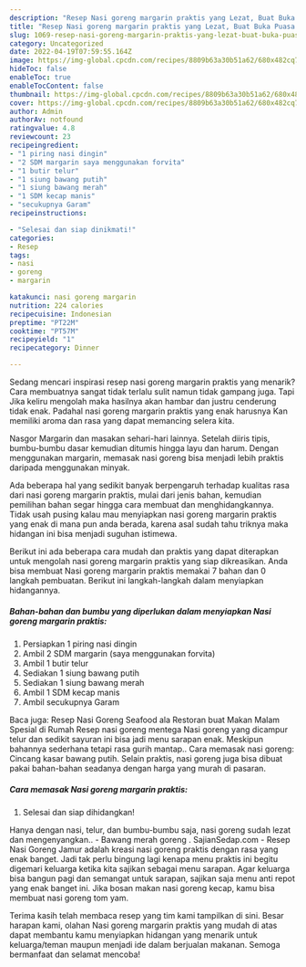 ```yaml
---
description: "Resep Nasi goreng margarin praktis yang Lezat, Buat Buka Puasa Bikin Ngiler"
title: "Resep Nasi goreng margarin praktis yang Lezat, Buat Buka Puasa Bikin Ngiler"
slug: 1069-resep-nasi-goreng-margarin-praktis-yang-lezat-buat-buka-puasa-bikin-ngiler
category: Uncategorized
date: 2022-04-19T07:59:55.164Z
image: https://img-global.cpcdn.com/recipes/8809b63a30b51a62/680x482cq70/nasi-goreng-margarin-praktis-foto-resep-utama.jpg
hideToc: false
enableToc: true
enableTocContent: false
thumbnail: https://img-global.cpcdn.com/recipes/8809b63a30b51a62/680x482cq70/nasi-goreng-margarin-praktis-foto-resep-utama.jpg
cover: https://img-global.cpcdn.com/recipes/8809b63a30b51a62/680x482cq70/nasi-goreng-margarin-praktis-foto-resep-utama.jpg
author: Admin
authorAv: notfound
ratingvalue: 4.8
reviewcount: 23
recipeingredient:
- "1 piring nasi dingin"
- "2 SDM margarin saya menggunakan forvita"
- "1 butir telur"
- "1 siung bawang putih"
- "1 siung bawang merah"
- "1 SDM kecap manis"
- "secukupnya Garam"
recipeinstructions:

- "Selesai dan siap dinikmati!"
categories:
- Resep
tags:
- nasi
- goreng
- margarin

katakunci: nasi goreng margarin 
nutrition: 224 calories
recipecuisine: Indonesian
preptime: "PT22M"
cooktime: "PT57M"
recipeyield: "1"
recipecategory: Dinner

---
```



Sedang mencari inspirasi resep nasi goreng margarin praktis yang menarik? Cara membuatnya sangat tidak terlalu sulit namun tidak gampang juga. Tapi Jika keliru mengolah maka hasilnya akan hambar dan justru cenderung tidak enak. Padahal nasi goreng margarin praktis yang enak harusnya Kan memiliki aroma dan rasa yang dapat memancing selera kita.


Nasgor Margarin dan masakan sehari-hari lainnya. Setelah diiris tipis, bumbu-bumbu dasar kemudian ditumis hingga layu dan harum. Dengan menggunakan margarin, memasak nasi goreng bisa menjadi lebih praktis daripada menggunakan minyak.

Ada beberapa hal yang sedikit banyak berpengaruh terhadap kualitas rasa dari nasi goreng margarin praktis, mulai dari jenis bahan, kemudian pemilihan bahan segar hingga cara membuat dan menghidangkannya. Tidak usah pusing kalau mau menyiapkan nasi goreng margarin praktis yang enak di mana pun anda berada, karena asal sudah tahu triknya maka hidangan ini bisa menjadi suguhan istimewa.


Berikut ini ada beberapa cara mudah dan praktis yang dapat diterapkan untuk mengolah nasi goreng margarin praktis yang siap dikreasikan. Anda bisa membuat Nasi goreng margarin praktis memakai 7 bahan dan 0 langkah pembuatan. Berikut ini langkah-langkah dalam menyiapkan hidangannya.

<!--inarticleads1-->

##### Bahan-bahan dan bumbu yang diperlukan dalam menyiapkan Nasi goreng margarin praktis:

1. Persiapkan 1 piring nasi dingin
1. Ambil 2 SDM margarin (saya menggunakan forvita)
1. Ambil 1 butir telur
1. Sediakan 1 siung bawang putih
1. Sediakan 1 siung bawang merah
1. Ambil 1 SDM kecap manis
1. Ambil secukupnya Garam


Baca juga: Resep Nasi Goreng Seafood ala Restoran buat Makan Malam Spesial di Rumah Resep nasi goreng mentega Nasi goreng yang dicampur telur dan sedikit sayuran ini bisa jadi menu sarapan enak. Meskipun bahannya sederhana tetapi rasa gurih mantap.. Cara memasak nasi goreng: Cincang kasar bawang putih. Selain praktis, nasi goreng juga bisa dibuat pakai bahan-bahan seadanya dengan harga yang murah di pasaran. 

<!--inarticleads2-->

##### Cara memasak Nasi goreng margarin praktis:


1. Selesai dan siap dihidangkan!

Hanya dengan nasi, telur, dan bumbu-bumbu saja, nasi goreng sudah lezat dan mengenyangkan.. - Bawang merah goreng . SajianSedap.com - Resep Nasi Goreng Jamur adalah kreasi nasi goreng praktis dengan rasa yang enak banget. Jadi tak perlu bingung lagi kenapa menu praktis ini begitu digemari keluarga ketika kita sajikan sebagai menu sarapan. Agar keluarga bisa bangun pagi dan semangat untuk sarapan, sajikan saja menu anti repot yang enak banget ini. Jika bosan makan nasi goreng kecap, kamu bisa membuat nasi goreng tom yam. 

Terima kasih telah membaca resep yang tim kami tampilkan di sini. Besar harapan kami, olahan Nasi goreng margarin praktis yang mudah di atas dapat membantu kamu menyiapkan hidangan yang menarik untuk keluarga/teman maupun menjadi ide dalam berjualan makanan. Semoga bermanfaat dan selamat mencoba!
